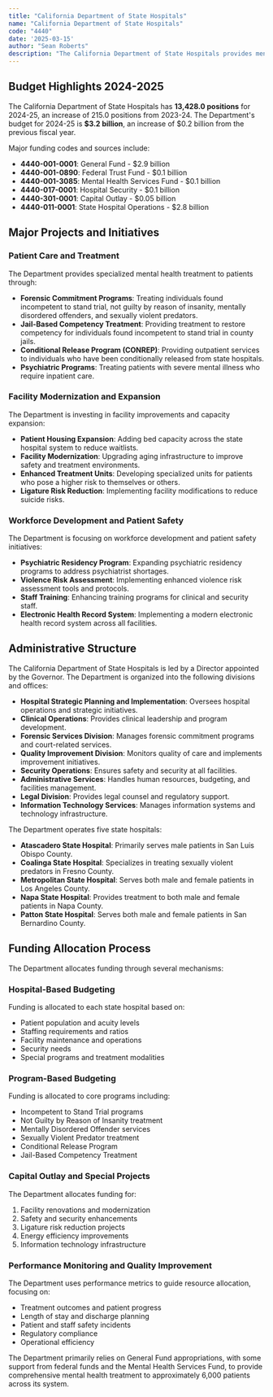 ```yaml
---
title: "California Department of State Hospitals"
name: "California Department of State Hospitals"
code: "4440"
date: '2025-03-15'
author: "Sean Roberts"
description: "The California Department of State Hospitals provides mental health treatment to patients admitted to its five state hospitals and other facilities throughout California."
---
```


## Budget Highlights 2024-2025

The California Department of State Hospitals has **13,428.0 positions** for 2024-25, an increase of 215.0 positions from 2023-24. The Department's budget for 2024-25 is **$3.2 billion**, an increase of $0.2 billion from the previous fiscal year.

Major funding codes and sources include:
- **4440-001-0001**: General Fund - $2.9 billion
- **4440-001-0890**: Federal Trust Fund - $0.1 billion
- **4440-001-3085**: Mental Health Services Fund - $0.1 billion
- **4440-017-0001**: Hospital Security - $0.1 billion
- **4440-301-0001**: Capital Outlay - $0.05 billion
- **4440-011-0001**: State Hospital Operations - $2.8 billion

## Major Projects and Initiatives

### Patient Care and Treatment
The Department provides specialized mental health treatment to patients through:

- **Forensic Commitment Programs**: Treating individuals found incompetent to stand trial, not guilty by reason of insanity, mentally disordered offenders, and sexually violent predators.
- **Jail-Based Competency Treatment**: Providing treatment to restore competency for individuals found incompetent to stand trial in county jails.
- **Conditional Release Program (CONREP)**: Providing outpatient services to individuals who have been conditionally released from state hospitals.
- **Psychiatric Programs**: Treating patients with severe mental illness who require inpatient care.

### Facility Modernization and Expansion
The Department is investing in facility improvements and capacity expansion:

- **Patient Housing Expansion**: Adding bed capacity across the state hospital system to reduce waitlists.
- **Facility Modernization**: Upgrading aging infrastructure to improve safety and treatment environments.
- **Enhanced Treatment Units**: Developing specialized units for patients who pose a higher risk to themselves or others.
- **Ligature Risk Reduction**: Implementing facility modifications to reduce suicide risks.

### Workforce Development and Patient Safety
The Department is focusing on workforce development and patient safety initiatives:

- **Psychiatric Residency Program**: Expanding psychiatric residency programs to address psychiatrist shortages.
- **Violence Risk Assessment**: Implementing enhanced violence risk assessment tools and protocols.
- **Staff Training**: Enhancing training programs for clinical and security staff.
- **Electronic Health Record System**: Implementing a modern electronic health record system across all facilities.

## Administrative Structure

The California Department of State Hospitals is led by a Director appointed by the Governor. The Department is organized into the following divisions and offices:

- **Hospital Strategic Planning and Implementation**: Oversees hospital operations and strategic initiatives.
- **Clinical Operations**: Provides clinical leadership and program development.
- **Forensic Services Division**: Manages forensic commitment programs and court-related services.
- **Quality Improvement Division**: Monitors quality of care and implements improvement initiatives.
- **Security Operations**: Ensures safety and security at all facilities.
- **Administrative Services**: Handles human resources, budgeting, and facilities management.
- **Legal Division**: Provides legal counsel and regulatory support.
- **Information Technology Services**: Manages information systems and technology infrastructure.

The Department operates five state hospitals:
- **Atascadero State Hospital**: Primarily serves male patients in San Luis Obispo County.
- **Coalinga State Hospital**: Specializes in treating sexually violent predators in Fresno County.
- **Metropolitan State Hospital**: Serves both male and female patients in Los Angeles County.
- **Napa State Hospital**: Provides treatment to both male and female patients in Napa County.
- **Patton State Hospital**: Serves both male and female patients in San Bernardino County.

## Funding Allocation Process

The Department allocates funding through several mechanisms:

### Hospital-Based Budgeting
Funding is allocated to each state hospital based on:
- Patient population and acuity levels
- Staffing requirements and ratios
- Facility maintenance and operations
- Security needs
- Special programs and treatment modalities

### Program-Based Budgeting
Funding is allocated to core programs including:
- Incompetent to Stand Trial programs
- Not Guilty by Reason of Insanity treatment
- Mentally Disordered Offender services
- Sexually Violent Predator treatment
- Conditional Release Program
- Jail-Based Competency Treatment

### Capital Outlay and Special Projects
The Department allocates funding for:
1. Facility renovations and modernization
2. Safety and security enhancements
3. Ligature risk reduction projects
4. Energy efficiency improvements
5. Information technology infrastructure

### Performance Monitoring and Quality Improvement
The Department uses performance metrics to guide resource allocation, focusing on:
- Treatment outcomes and patient progress
- Length of stay and discharge planning
- Patient and staff safety incidents
- Regulatory compliance
- Operational efficiency

The Department primarily relies on General Fund appropriations, with some support from federal funds and the Mental Health Services Fund, to provide comprehensive mental health treatment to approximately 6,000 patients across its system. 
